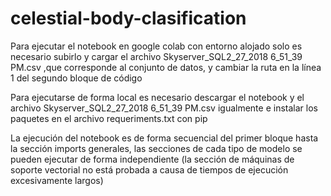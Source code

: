 # celestial-body-clasification

Para ejecutar el notebook en google colab con entorno alojado solo es necesario subirlo y cargar el archivo Skyserver_SQL2_27_2018 6_51_39 PM.csv ,que corresponde al conjunto de datos, y cambiar la ruta en la línea 1 del segundo bloque de código

Para ejecutarse de forma local es necesario descargar el notebook y el archivo Skyserver_SQL2_27_2018 6_51_39 PM.csv igualmente e instalar los paquetes en el archivo requeriments.txt con pip

La ejecución del notebook es de forma secuencial del primer bloque hasta la sección imports generales, las secciones de cada tipo de modelo se pueden ejecutar de forma independiente (la sección de máquinas de soporte vectorial no está probada a causa de tiempos de ejecución excesivamente largos)
